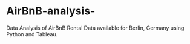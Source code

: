 # AirBnB-analysis-
Data Analysis of AirBnB Rental Data available for Berlin, Germany using Python and Tableau.
